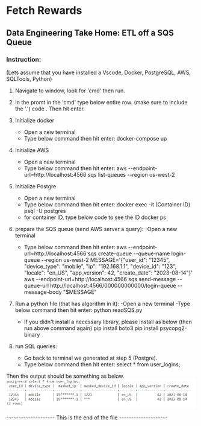 # Fetch Rewards
## Data Engineering Take Home: ETL off a SQS Queue

### Instruction:
(Lets assume that you have installed a Vscode, Docker, PostgreSQL, AWS, SQLTools, Python)

1. Navigate to window, look for 'cmd' then run.

2. In the promt in the 'cmd' type below entire row. (make sure to include the '.')
        code .
    Then hit enter.

3. Initialize docker
    - Open a new terminal
    - Type below command then hit enter:
        docker-compose up

4. Initialize AWS
    - Open a new terminal
    - Type below command then hit enter:
        aws --endpoint-url=http://localhost:4566 sqs list-queues --region us-west-2

5. Initialize Postgre
    - Open a new terminal
    - Type below command then hit enter:
        docker exec -it (Container ID) psql -U postgres
    - for container ID, type below code to see the ID
        docker ps

6. prepare the SQS queue (send AWS server a query):
    -Open a new terminal
    - Type below command then hit enter:
        aws --endpoint-url=http://localhost:4566 sqs create-queue --queue-name login-queue --region us-west-2
        MESSAGE='{"user_id": "12345", "device_type": "mobile", "ip": "192.168.1.1", "device_id": "123", "locale": "en_US", "app_version": 42, "create_date": "2023-08-14"}'
        aws --endpoint-url=http://localhost:4566 sqs send-message --queue-url http://localhost:4566/000000000000/login-queue --message-body "$MESSAGE"

7. Run a python file (that has algorithm in it):
    -Open a new terminal
    -Type below command then hit enter:
        python readSQS.py
    - If you didn't install a necessary library, please install as below (then run above command again)
        pip install boto3
        pip install psycopg2-binary

8. run SQL queries:
    - Go back to terminal we generated at step 5 (Postgre).
    - Type below command then hit enter:
        select * from user_logins;

Then the output should be something as below.
![Alt text](image.png)

-------------------- This is the end of the file --------------------
